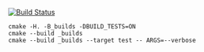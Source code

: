 [![Build Status](https://travis-ci.org/sergeyiandronov/vector_example.svg?branch=master)](https://travis-ci.org/sergeyiandronov/vector_example)

```
cmake -H. -B_builds -DBUILD_TESTS=ON
cmake --build _builds
cmake --build _builds --target test -- ARGS=--verbose
```

